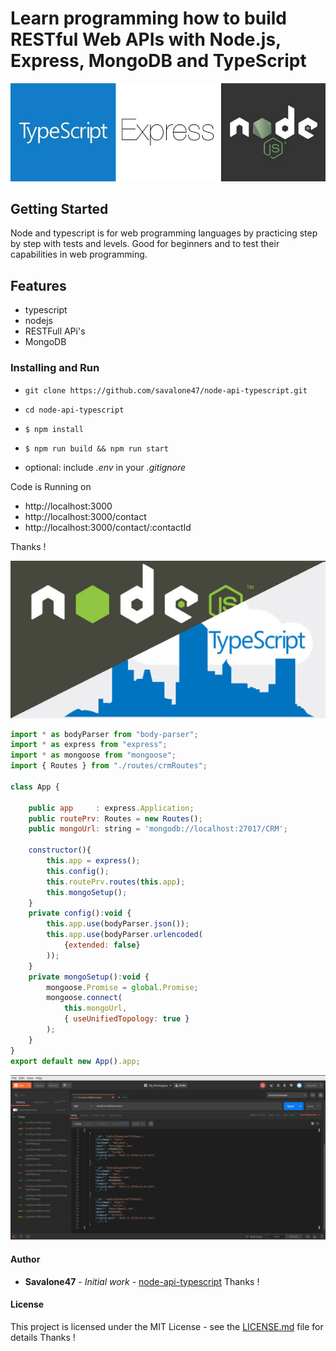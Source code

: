# Learn programming how to build RESTful Web APIs with Node.js, Express, MongoDB and TypeScript
![Node-api-typescript](img/01.jpeg)

## Getting Started

Node and typescript is for web programming languages by practicing step by step with tests and levels. Good for beginners and to test their capabilities in web programming.

## Features

* typescript
* nodejs
* RESTFull APi's
* MongoDB

### Installing and Run

* `git clone https://github.com/savalone47/node-api-typescript.git`
* `cd node-api-typescript`

* `$ npm install`
* `$ npm run build && npm run start`
* optional: include *.env* in your *.gitignore*

Code is Running on 
+ http://localhost:3000
+ http://localhost:3000/contact
+ http://localhost:3000/contact/:contactId

Thanks !


![node-api-typescript](img/02.jpeg)

```javascript
import * as bodyParser from "body-parser";
import * as express from "express";
import * as mongoose from "mongoose";
import { Routes } from "./routes/crmRoutes";

class App {

	public app     : express.Application;
	public routePrv: Routes = new Routes();
	public mongoUrl: string = 'mongodb://localhost:27017/CRM';
	
	constructor(){
		this.app = express();
		this.config();
		this.routePrv.routes(this.app);
		this.mongoSetup();
	}
	private config():void {
		this.app.use(bodyParser.json());
		this.app.use(bodyParser.urlencoded(
			{extended: false}
		));
	}
	private mongoSetup():void {
		mongoose.Promise = global.Promise;
		mongoose.connect(
			this.mongoUrl,
			{ useUnifiedTopology: true }
		);
	}
}
export default new App().app;
```

![node-api-typescript](img/postman.png)


#### Author

* **Savalone47** - *Initial work* - [node-api-typescript](https://github.com/savalone47/node-api-typescript)
Thanks !


#### License

This project is licensed under the MIT License - see the [LICENSE.md](LICENSE.md) file for details
Thanks !